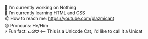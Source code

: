 🔭 I’m currently working on Nothing  
🌱 I’m currently learning HTML and CSS  
📫 How to reach me: https://youtube.com/plazmicant  
😄 Pronouns: He/Him  
⚡ Fun fact: ᓚᘏᗢ <-- This is a Unicode Cat, I'd like to call it a Unicat  
